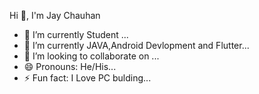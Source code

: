  Hi 👋, I'm Jay Chauhan



- 🔭 I’m currently Student ...
- 🌱 I’m currently JAVA,Android Devlopment and Flutter...
- 👯 I’m looking to collaborate on ...
- 😄 Pronouns: He/His...
- ⚡ Fun fact: I Love PC bulding...

